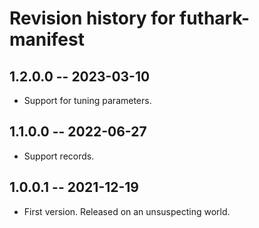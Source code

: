 # Revision history for futhark-manifest

## 1.2.0.0 -- 2023-03-10

* Support for tuning parameters.

## 1.1.0.0 -- 2022-06-27

* Support records.

## 1.0.0.1 -- 2021-12-19

* First version. Released on an unsuspecting world.
